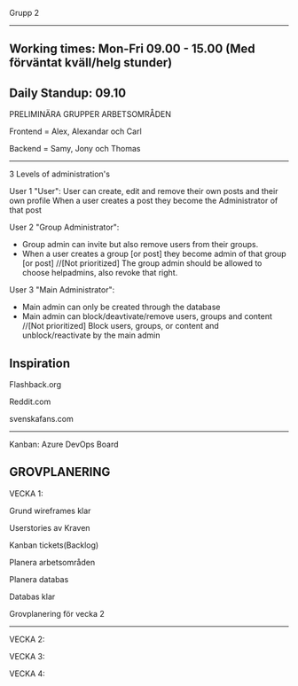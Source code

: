 Grupp 2

------------------------
Working times:
Mon-Fri
09.00 - 15.00 (Med förväntat kväll/helg stunder)
-----------------------
Daily Standup:
09.10
------------------------

PRELIMINÄRA GRUPPER ARBETSOMRÅDEN

Frontend = Alex, Alexandar och Carl

Backend = Samy, Jony och Thomas

------------------------

3 Levels of administration's

User 1 "User": User can create, edit and remove their own posts and their own profile
When a user creates a post they become the Administrator of that post

User 2 "Group Administrator":
* Group admin can invite but also remove users from their groups.
* When a user creates a group [or post] they become admin of that group [or post]
//[Not prioritized] The group admin should be allowed to choose helpadmins, also revoke that right.

User 3 "Main Administrator": 
* Main admin can only be created through the database
* Main admin can block/deavtivate/remove users, groups and content
//[Not prioritized] Block users, groups, or content and unblock/reactivate by the main admin


Inspiration
------------
Flashback.org

Reddit.com

svenskafans.com

-----------


Kanban: Azure DevOps Board



**GROVPLANERING**
---------------
VECKA 1:

Grund wireframes klar

Userstories av Kraven

Kanban tickets(Backlog)

Planera arbetsområden

Planera databas

Databas klar



Grovplanering för vecka 2

----------------
VECKA 2:


VECKA 3:


VECKA 4:



